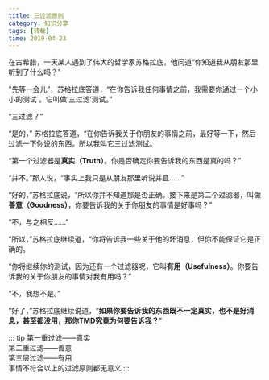 ```yaml
---
title: 三过滤原则
category: 知识分享
tags: [转载]
time: 2019-04-23
---
```


在古希腊，一天某人遇到了伟大的哲学家苏格拉底，他问道“你知道我从朋友那里听到了什么吗？"

"先等一会儿”，苏格拉底答道，“在你告诉我任何事情之前，我需要你通过一个小小的测试 。它叫做‘三过滤’测试。”

“三过滤？”

“是的，” 苏格拉底答道，“在你告诉我关于你朋友的事情之前，最好等一下，然后过滤一下你说的东西。所以我叫它三过滤测试。

“第一个过滤器是**真实（Truth）**。你是否确定你要告诉我的东西是真的吗？”

“并不。”那人说，“事实上我只是从朋友那里听说并且……”

“好的，”苏格拉底说，“所以你并不知道那是否正确。接下来是第二个过滤器，叫做**善意（Goodness）**，你要告诉我的关于你朋友的事情是好事吗？”

“不，与之相反……”

“所以，”苏格拉底继续道，“你将告诉我一些关于他的坏消息，但你不能保证它是正确的。

“你将继续你的测试，因为还有一个过滤器呢，它叫**有用（Usefulness）**。你要告诉我的关于你朋友的事情对我有用吗？”

“不，我想不是。”

“好了，”苏格拉底继续说道，“**如果你要告诉我的东西既不一定真实，也不是好消息，甚至都没用，那你TMD究竟为何要告诉我？**”

::: tip
第一重过滤——真实  
第二重过滤——善意  
第三层过滤——有用  
事情不符合以上的过滤原则都无意义
:::
